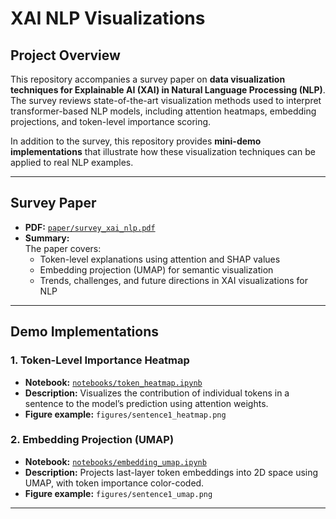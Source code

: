 # XAI NLP Visualizations

## Project Overview
This repository accompanies a survey paper on **data visualization techniques for Explainable AI (XAI) in Natural Language Processing (NLP)**. The survey reviews state-of-the-art visualization methods used to interpret transformer-based NLP models, including attention heatmaps, embedding projections, and token-level importance scoring.

In addition to the survey, this repository provides **mini-demo implementations** that illustrate how these visualization techniques can be applied to real NLP examples.

---

## Survey Paper
- **PDF:** [`paper/survey_xai_nlp.pdf`](paper/survey_xai_nlp.pdf)
- **Summary:**  
  The paper covers:
  - Token-level explanations using attention and SHAP values  
  - Embedding projection (UMAP) for semantic visualization  
  - Trends, challenges, and future directions in XAI visualizations for NLP

---

## Demo Implementations

### 1. Token-Level Importance Heatmap
- **Notebook:** [`notebooks/token_heatmap.ipynb`](notebooks/token_heatmap.ipynb)  
- **Description:** Visualizes the contribution of individual tokens in a sentence to the model’s prediction using attention weights.  
- **Figure example:** `figures/sentence1_heatmap.png`

### 2. Embedding Projection (UMAP)
- **Notebook:** [`notebooks/embedding_umap.ipynb`](notebooks/embedding_umap.ipynb)  
- **Description:** Projects last-layer token embeddings into 2D space using UMAP, with token importance color-coded.  
- **Figure example:** `figures/sentence1_umap.png`

---
